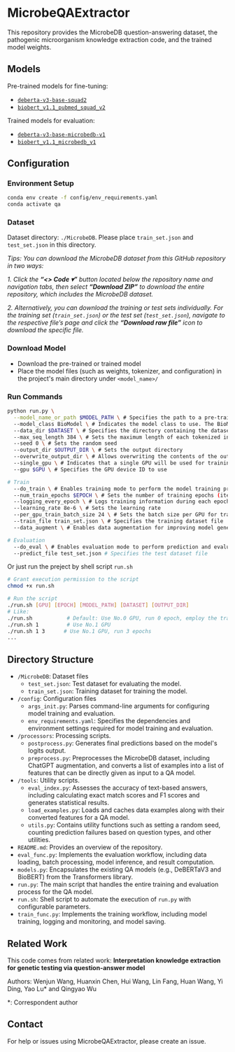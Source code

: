 # MicrobeQAExtractor

This repository provides the MicrobeDB question-answering dataset, the pathogenic microorganism knowledge extraction code, and the trained model weights.

## Models
Pre-trained models for fine-tuning:
- [`deberta-v3-base-squad2`](https://drive.google.com/drive/folders/18Vmqul6WatGQecvMSBK1aBLTsna4tdGo?usp=drive_link)
- [`biobert_v1.1_pubmed_squad_v2`](https://drive.google.com/drive/folders/1XTDZgAo-I6og3qnfAv-3C9Lc85Sb4Udg?usp=drive_link)

Trained models for evaluation:
- [`deberta-v3-base-microbedb-v1`](https://drive.google.com/drive/folders/1xuML3xoTqkQZAlKNoiUy2bFZ3laDXXuL?usp=drive_link)
- [`biobert_v1.1_microbedb_v1`](https://drive.google.com/drive/folders/1dcClcx9_vZcLblzhi8yPNNXG_GJ_jPaj?usp=drive_link)

## Configuration
### Environment Setup
```bash
conda env create -f config/env_requirements.yaml
conda activate qa
```

### Dataset
Dataset directory: `./MicrobeDB`. Please place `train_set.json` and `test_set.json` in this directory.

*Tips: You can download the MicrobeDB dataset from this GitHub repository in two ways:*

*1. Click the **“<> Code ▾”** button located below the repository name and navigation tabs, then select **“Download ZIP”** to download the entire repository, which includes the MicrobeDB dataset.*

*2. Alternatively, you can download the training or test sets individually. For the training set (`train_set.json`) or the test set (`test_set.json`), navigate to the respective file’s page and click the **“Download raw file”** icon to download the specific file.*

### Download Model
- Download the pre-trained or trained model
- Place the model files (such as weights, tokenizer, and configuration) in the project's main directory under `<model_name>/`

### Run Commands
```bash
python run.py \
  --model_name_or_path $MODEL_PATH \ # Specifies the path to a pre-trained model for fine-tuning or an already trained model for evaluation
  --model_class BioModel \ # Indicates the model class to use. The BioModel class serves as a unified interface or wrapper for both DeBERTaV3 and BioBERT models
  --data_dir $DATASET \ # Specifies the directory containing the dataset, including training and testing files
  --max_seq_length 384 \ # Sets the maximum length of each tokenized input. Longer texts will be chunked into segments of this length
  --seed 0 \ # Sets the random seed
  --output_dir $OUTPUT_DIR \ # Sets the output directory
  --overwrite_output_dir \ # Allows overwriting the contents of the output directory if it already exists
  --single_gpu \ # Indicates that a single GPU will be used for training or evaluation
  --gpu $GPU \ # Specifies the GPU device ID to use

# Train
  --do_train \ # Enables training mode to perform the model training process
  --num_train_epochs $EPOCH \ # Sets the number of training epochs (iterations over the training dataset)
  --logging_every_epoch \ # Logs training information during each epoch
  --learning_rate 8e-6 \ # Sets the learning rate
  --per_gpu_train_batch_size 24 \ # Sets the batch size per GPU for training
  --train_file train_set.json \ # Specifies the training dataset file
  --data_augment \ # Enables data augmentation for improving model generalization

# Evaluation
  --do_eval \ # Enables evaluation mode to perform prediction and evaluation on the test set
  --predict_file test_set.json # Specifies the test dataset file
```
Or just run the preject by shell script `run.sh`
```bash
# Grant execution permission to the script
chmod +x run.sh

# Run the script
./run.sh [GPU] [EPOCH] [MODEL_PATH] [DATASET] [OUTPUT_DIR]
# Like:
./run.sh           # Default: Use No.0 GPU, run 0 epoch, employ the trained deberta-v3-base-microbedb-v1 model to test, the dataset is MicrobeDB, the output directory is ./output
./run.sh 1         # Use No.1 GPU
./run.sh 1 3      # Use No.1 GPU, run 3 epochs
...
``` 

## Directory Structure

- `/MicrobeDB`: Dataset files
  - `test_set.json`: Test dataset for evaluating the model.
  - `train_set.json`: Training dataset for training the model.
- `/config`: Configuration files
  - `args_init.py`: Parses command-line arguments for configuring model training and evaluation.
  - `env_requirements.yaml`: Specifies the dependencies and environment settings required for model training and evaluation.
- `/processors`: Processing scripts.
  - `postprocess.py`: Generates final predictions based on the model's logits output. 
  - `preprocess.py`: Preprocesses the MicrobeDB dataset, including ChatGPT augmentation, and converts a list of examples into a list of features that can be directly given as input to a QA model.
- `/tools`: Utility scripts.
  - `eval_index.py`: Assesses the accuracy of text-based answers, including calculating exact match scores and F1 scores and generates statistical results. 
  - `load_examples.py`: Loads and caches data examples along with their converted features for a QA model.
  - `utils.py`: Contains utility functions such as setting a random seed, counting prediction failures based on question types, and other utilities.
- `README.md`: Provides an overview of the repository.
- `eval_func.py`: Implements the evaluation workflow, including data loading, batch processing, model inference, and result computation.
- `models.py`: Encapsulates the existing QA models (e.g., DeBERTaV3 and BioBERT) from the Transformers library.
- `run.py`: The main script that handles the entire training and evaluation process for the QA model.
- `run.sh`: Shell script to automate the execution of `run.py` with configurable parameters.
- `train_func.py`: Implements the training workflow, including model training, logging and monitoring, and model saving.

## Related Work
This code comes from related work: **Interpretation knowledge extraction for genetic testing via question-answer model**

Authors: Wenjun Wang, Huanxin Chen, Hui Wang, Lin Fang, Huan Wang, Yi Ding, Yao Lu* and Qingyao Wu

*: Correspondent author

## Contact
For help or issues using MicrobeQAExtractor, please create an issue.
